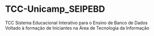 # TCC-Unicamp_SEIPEBD
TCC Sistema Educacional Interativo para o Ensino de Banco de Dados Voltado à formação de Iniciantes na Área de Tecnologia da Informação
